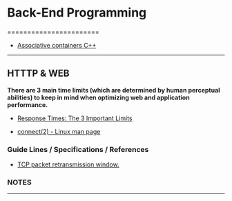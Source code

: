 # Back-End Programming
=======================


- [Associative containers C++](https://en.wikipedia.org/wiki/Associative_containers)

-----------------------------------------------------------------------------------------------------

## HTTTP & WEB

**There are 3 main time limits (which are determined by human perceptual abilities) to keep in mind when optimizing web and application performance.**
- [Response Times: The 3 Important Limits](https://www.nngroup.com/articles/response-times-3-important-limits/)

- [connect(2) - Linux man page](https://linux.die.net/man/2/connect)

### Guide Lines / Specifications / References 

- [TCP packet retransmission window.](https://www.hjp.at/doc/rfc/rfc2988.txt)


### NOTES


-----------------------------------------------------------------------------------------------------